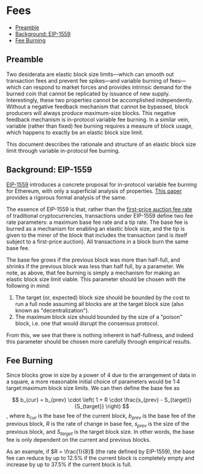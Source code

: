 Fees
===

- [Preamble](#preamble)
- [Background: EIP-1559](#background-eip-1559)
- [Fee Burning](#fee-burning)

## Preamble

Two desiderata are elastic block size limits—which can smooth out transaction fees and prevent fee spikes—and variable burning of fees—which can respond to market forces and provides intrinsic demand for the burned coin that cannot be replicated by issuance of new supply. Interestingly, these two properties cannot be accomplished independently. Without a negative feedback mechanism that cannot be bypassed, block producers will always produce maximum-size blocks. This negative feedback mechanism is in-protocol variable fee burning. In a similar vein, variable (rather than fixed) fee burning requires a measure of block usage, which happens to exactly be an elastic block size limit.

This document describes the rationale and structure of an elastic block size limit through variable in-protocol fee burning.

## Background: EIP-1559

[EIP-1559](https://eips.ethereum.org/EIPS/eip-1559) introduces a concrete proposal for in-protocol variable fee burning for Ethereum, with only a superficial analysis of properties. [This paper](http://timroughgarden.org/papers/eip1559.pdf) provides a rigorous formal analysis of the same.

The essence of EIP-1559 is that, rather than the [first-price auction fee rate](https://arxiv.org/abs/1901.06830) of traditional cryptocurrencies, transactions under EIP-1559 define two fee rate parameters: a maximum base fee rate and a tip rate. The base fee is burned as a mechanism for enabling an elastic block size, and the tip is given to the miner of the block that includes the transaction (and is itself subject to a first-price auction). All transactions in a block burn the same base fee.

The base fee grows if the previous block was more than half-full, and shrinks if the previous block was less than half full, by a parameter. We note, as above, that fee burning is simply a mechanism for making an elastic block size limit viable. This parameter should be chosen with the following in mind:
1. The target (or, expected) block size should be bounded by the cost to run a full node assuming all blocks are at the target block size (also known as "decentralization").
1. The maximum block size should bounded by the size of a "poison" block, i.e. one that would disrupt the consensus protocol.

From this, we see that there is nothing inherent in half-fullness, and indeed this parameter should be chosen more carefully through empirical results.

## Fee Burning

Since blocks grow in size by a power of 4 due to the arrangement of data in a square, a more reasonable initial choice of parameters would be 1:4 target:maximum block size limits. We can then define the base fee as

$$
b_{cur} = b_{prev} \cdot \left( 1 + R \cdot \frac{s_{prev} - S_{target}}{S_{target}} \right)
$$
, where $b_{cur}$ is the base fee of the current block, $b_{prev}$ is the base fee of the previous block, $R$ is the rate of change in base fee, $s_{prev}$ is the size of the previous block, and $S_{target}$ is the target block size. In other words, the base fee is only dependent on the current and previous blocks.

As an example, if $R = \frac{1}{8}$ (the rate defined by EIP-1559), the base fee can reduce by up to $12.5\%$ if the current block is completely empty and increase by up to $37.5\%$ if the current block is full.
